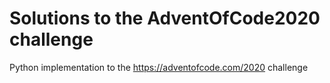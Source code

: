 # Solutions to the AdventOfCode2020 challenge
Python implementation to the https://adventofcode.com/2020 challenge
